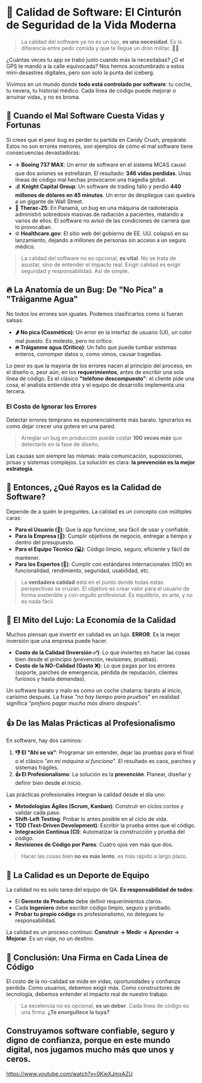 # 🎤 **Calidad de Software: El Cinturón de Seguridad de la Vida Moderna**


> La calidad del software ya no es un lujo, **es una necesidad**. Es la diferencia entre pedir comida y que te llegue un dron militar. 🤷‍♂️

¿Cuántas veces tu app se trabó justo cuando más la necesitabas? ¿O el GPS te mandó a la calle equivocada? Nos hemos acostumbrado a estos mini-desastres digitales, pero son solo la punta del iceberg.

Vivimos en un mundo donde **todo está controlado por software**: tu coche, tu nevera, tu historial médico. Cada línea de código puede mejorar o arruinar vidas, y no es broma.

## 🚨 **Cuando el Mal Software Cuesta Vidas y Fortunas**

Si crees que el peor bug es perder tu partida en Candy Crush, prepárate. Estos no son errores menores, son ejemplos de cómo el mal software tiene consecuencias devastadoras:

-   ✈️ **Boeing 737 MAX**: Un error de software en el sistema MCAS causó que dos aviones se estrellaran. El resultado: **346 vidas perdidas**. Unas líneas de código mal hechas provocaron una tragedia global.
-   💰 **Knight Capital Group**: Un software de trading falló y perdió **440 millones de dólares en 45 minutos**. Un error de despliegue casi quiebra a un gigante de Wall Street.
-   🏥 **Therac-25**: En Panamá, un bug en una máquina de radioterapia administró sobredosis masivas de radiación a pacientes, matando a varios de ellos. El software no avisó de las condiciones de carrera que lo provocaban.
-   🌐 **Healthcare.gov**: El sitio web del gobierno de EE. UU. colapsó en su lanzamiento, dejando a millones de personas sin acceso a un seguro médico.

> La calidad del software no es opcional, **es vital**. No se trata de asustar, sino de entender el impacto real. Exigir calidad es exigir seguridad y responsabilidad. Así de simple.

## 🔥 **La Anatomía de un Bug: De "No Pica" a "Tráiganme Agua"**

No todos los errores son iguales. Podemos clasificarlos como si fueran salsas:

-   **🌶️ No pica (Cosmético)**: Un error en la interfaz de usuario (UI), un color mal puesto. Es molesto, pero no crítico.
-   **🔥 Tráiganme agua (Crítico)**: Un fallo que puede tumbar sistemas enteros, corromper datos o, como vimos, causar tragedias.

Lo peor es que la mayoría de los errores nacen al principio del proceso, en el diseño o, peor aún, en los **requerimientos**, antes de escribir una sola línea de código. Es el clásico **"teléfono descompuesto"**: el cliente pide una cosa, el analista entiende otra y el equipo de desarrollo implementa una tercera.

### **El Costo de Ignorar los Errores**
Detectar errores temprano es exponencialmente más barato. Ignorarlos es como dejar crecer una gotera en una pared.
> Arreglar un bug en producción puede costar **100 veces más** que detectarlo en la fase de diseño.

Las causas son siempre las mismas: mala comunicación, suposiciones, prisas y sistemas complejos. La solución es clara: **la prevención es la mejor estrategia**.

## 🤔 **Entonces, ¿Qué Rayos es la Calidad de Software?**

Depende de a quién le preguntes. La calidad es un concepto con múltiples caras:

-   **Para el Usuario (📱)**: Que la app funcione, sea fácil de usar y confiable.
-   **Para la Empresa (💼)**: Cumplir objetivos de negocio, entregar a tiempo y dentro del presupuesto.
-   **Para el Equipo Técnico (💻)**: Código limpio, seguro, eficiente y fácil de mantener.
-   **Para los Expertos (📜)**: Cumplir con estándares internacionales (ISO) en funcionalidad, rendimiento, seguridad, usabilidad, etc.

> La **verdadera calidad** está en el punto donde todas estas perspectivas se cruzan. El objetivo es crear valor para el usuario de forma sostenible y con orgullo profesional. Es equilibrio, es arte, y no es nada fácil.

## 💸 **El Mito del Lujo: La Economía de la Calidad**

Muchos piensan que invertir en calidad es un lujo. **ERROR**. Es la mejor inversión que una empresa puede hacer.

-   **Costo de la Calidad (Inversión ✅)**: Lo que inviertes en hacer las cosas bien desde el principio (prevención, revisiones, pruebas).
-   **Costo de la NO-Calidad (Gasto ❌)**: Lo que pagas por los errores (soporte, parches de emergencia, pérdida de reputación, clientes furiosos y hasta demandas).

Un software barato y malo es como un coche chatarra: barato al inicio, carísimo después. La frase *"no hay tiempo para pruebas"* en realidad significa *"prefiero pagar mucho más dinero después"*.

## 👍 **De las Malas Prácticas al Profesionalismo**

En software, hay dos caminos:

1.  **👎 El "Ahí se va"**: Programar sin entender, dejar las pruebas para el final o el clásico *"en mi máquina sí funciona"*. El resultado es caos, parches y sistemas frágiles.
2.  **👍 El Profesionalismo**: La solución es la **prevención**. Planear, diseñar y definir bien desde el inicio.

Las prácticas profesionales integran la calidad desde el día uno:
-   **Metodologías Ágiles (Scrum, Kanban)**: Construir en ciclos cortos y validar cada paso.
-   **Shift-Left Testing**: Probar lo antes posible en el ciclo de vida.
-   **TDD (Test-Driven Development)**: Escribir la prueba antes que el código.
-   **Integración Continua (CI)**: Automatizar la construcción y prueba del código.
-   **Revisiones de Código por Pares**: Cuatro ojos ven más que dos.

> Hacer las cosas bien **no es más lento**, es más rápido a largo plazo.

## 🤝 **La Calidad es un Deporte de Equipo**

La calidad no es solo tarea del equipo de QA. **Es responsabilidad de todos**:
-   El **Gerente de Producto** debe definir requerimientos claros.
-   Cada **Ingeniero** debe escribir código limpio, seguro y probado.
-   **Probar tu propio código** es profesionalismo, no delegues tu responsabilidad.

La calidad es un proceso continuo: **Construir -> Medir -> Aprender -> Mejorar**. Es un viaje, no un destino.

## 🚀 **Conclusión: Una Firma en Cada Línea de Código**

El costo de la no-calidad se mide en vidas, oportunidades y confianza perdida. Como usuarios, debemos exigir más. Como constructores de tecnología, debemos entender el impacto real de nuestro trabajo.

> La excelencia no es opcional, **es un deber**. Cada línea de código es una firma. **¿Te enorgullece la tuya?**

Construyamos software confiable, seguro y digno de confianza, porque en este mundo digital, nos jugamos mucho más que unos y ceros.
---
https://www.youtube.com/watch?v=0KieXJmxAZU